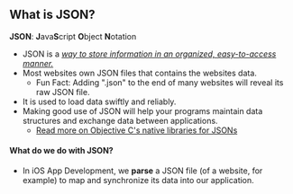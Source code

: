 ## What is JSON?

**JSON**: **J**ava**S**cript **O**bject **N**otation

* JSON is a [*way to store information in an organized, easy-to-access manner.*](http://www.copterlabs.com/json-what-it-is-how-it-works-how-to-use-it/)
* Most websites own JSON files that contains the websites data.
	* Fun Fact: Adding ".json" to the end of many websites will reveal its raw JSON file.
* It is used to load data swiftly and reliably.
* Making good use of JSON will help your programs maintain data structures and exchange data between applications. 
	* [Read more on Objective C's native libraries for JSONs](https://www.raywenderlich.com/5492/working-with-json-in-ios-5)

#### What do we do with JSON?
* In iOS App Development, we **parse** a JSON file (of a website, for example) to map and synchronize its data into our application.
